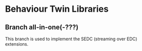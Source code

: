 # Behaviour Twin Libraries

## Branch all-in-one(-???)

This branch is used to implement the SEDC (streaming over EDC) extensions.